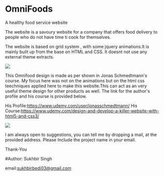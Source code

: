 # OmniFoods

A healthy food service website

The website is a savoury website for a company that offers food delivery to people
who  do not have time ti cook for themselves.

The website is based on grid system , with some jquery animations.It is mainly built 
up from the base on HTML and CSS. It doesnt not use any external theme extracts.

<img src= "https://raw.githubusercontent.com/karl-kallavus/omnifood/master/screenshots/omnifood_1.png">

This Omnifood design is made as per shown in Jonas Schmedtmann's course. My focus here was not on the animations but on the html css teechniques applied here to make this website.This can act as an very useful theme design for other products as well.
The link for the author's profile and his course is provided below.

His Profile:https://www.udemy.com/user/jonasschmedtmann/
His Course:https://www.udemy.com/design-and-develop-a-killer-website-with-html5-and-css3/

<img src= "https://raw.githubusercontent.com/karl-kallavus/omnifood/master/screenshots/omnifood_2.png">

I am always open to suggestions, you can tell me by dropping a mail, at the provided address. Please Include the project name in your email.

Thank-You

#Author: Sukhbir Singh

email:sukhbirbedi03@gmail.com
